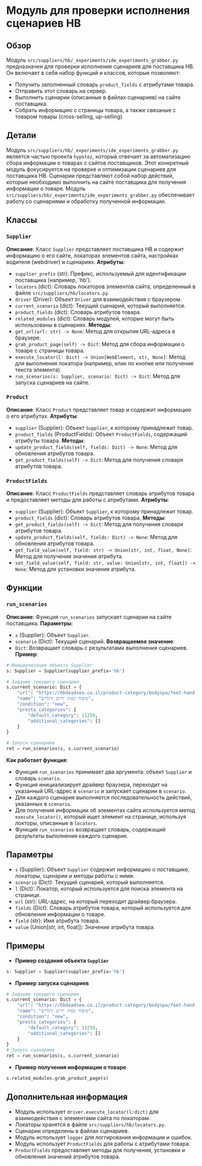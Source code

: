 # Модуль для проверки исполнения сценариев HB
## Обзор
Модуль `src/suppliers/hb/_experiments/ide_experiments_grabber.py` предназначен для проверки исполнения сценариев для поставщика HB. 
Он включает в себя набор функций и классов, которые позволяют:

- Получить заполненный словарь `product_fields` с атрибутами товара.
- Отправить этот словарь на сервер.
- Выполнить сценарии (описанные в файлах сценариев) на сайте поставщика.
- Собрать информацию с страницы товара, а также связаные с товаром товары (cross-selling, up-selling)
## Детали
Модуль `src/suppliers/hb/_experiments/ide_experiments_grabber.py` является частью проекта `hypotez`, который отвечает за автоматизацию сбора информации о товарах с сайтов поставщиков. 
Этот конкретный модуль фокусируется на проверке и оптимизации сценариев для поставщика HB. 
Сценарии представляют собой набор действий, которые необходимо выполнить на сайте поставщика для получения информации о товаре. 
Модуль `src/suppliers/hb/_experiments/ide_experiments_grabber.py` обеспечивает работу со сценариями и обработку полученной информации.
## Классы
### `Supplier`
**Описание**: Класс `Supplier`  представляет поставщика HB и содержит информацию о его сайте, локаторах элементов сайта, настройках водителя (webdriver) и  сценариях.
**Атрибуты**:
- `supplier_prefix` (str): Префикс, используемый для идентификации поставщика (например, 'hb').
- `locators` (dict): Словарь локаторов элементов сайта, определенный в файле `src/suppliers/hb/locators.py`.
- `driver` (Driver): Объект `Driver` для взаимодействия с браузером.
- `current_scenario` (dict): Текущий сценарий, который выполняется.
- `product_fields` (dict): Словарь атрибутов товара.
- `related_modules` (dict): Словарь модулей, которые могут быть использованы в сценариях. 
**Методы**:
- `get_url(url: str) -> None`: Метод для открытия URL-адреса в браузере.
- `grab_product_page(self) -> Dict`: Метод для сбора информации о товаре с страницы товара. 
- `execute_locator(l: Dict) -> Union[WebElement, str, None]`: Метод для выполнения локатора (например, клик по кнопке или получение текста элемента).
- `run_scenarios(s: Supplier, scenario: Dict) -> Dict`: Метод для запуска сценариев на сайте.


### `Product`
**Описание**: Класс `Product` представляет товар и содержит информацию о его атрибутах.
**Атрибуты**:
- `supplier` (Supplier): Объект `Supplier`, к которому принадлежит товар.
- `product_fields` (ProductFields): Объект `ProductFields`, содержащий  атрибуты товара.
**Методы**:
- `update_product_fields(self, fields: Dict) -> None`: Метод для обновления атрибутов товара.
- `get_product_fields(self) -> Dict`: Метод для получения словаря атрибутов товара.

### `ProductFields`
**Описание**: Класс `ProductFields`  представляет словарь атрибутов товара и  предоставляет методы для работы с атрибутами.
**Атрибуты**:
- `supplier` (Supplier): Объект `Supplier`, к которому принадлежит товар.
- `product_fields` (dict): Словарь атрибутов товара.
**Методы**:
- `get_product_fields(self) -> Dict`: Метод для получения словаря атрибутов товара.
- `update_product_fields(self, fields: Dict) -> None`: Метод для обновления атрибутов товара.
- `get_field_value(self, field: str) -> Union[str, int, float, None]`: Метод для получения значения атрибута.
- `set_field_value(self, field: str, value: Union[str, int, float]) -> None`: Метод для установки значения атрибута.

## Функции
### `run_scenarios`
**Описание**: Функция `run_scenarios` запускает сценарии на сайте поставщика. 
**Параметры**:
- `s` (Supplier): Объект `Supplier`.
- `scenario` (Dict): Текущий сценарий.
**Возвращаемое значение**:
- `Dict`: Возвращает словарь с результатами выполнения сценариев.
**Пример**:
```python
# Инициализация объекта Supplier
s: Supplier = Supplier(supplier_prefix='hb')

# Задание текущего сценария
s.current_scenario: Dict = {
    "url": "https://hbdeadsea.co.il/product-category/bodyspa/feet-hand-treatment/",
    "name": "טיפוח כפות ידיים ורגליים",
    "condition": "new",
    "presta_categories": {
        "default_category": 11259,
        "additional_categories": []
    }
}

# Запуск сценариев
ret = run_scenarios(s, s.current_scenario)
```
**Как работает функция**: 
- Функция `run_scenarios` принимает два аргумента: объект `Supplier` и словарь `scenario`.
- Функция  инициализирует драйвер браузера, переходит на указанный URL-адрес в `scenario` и запускает сценарии в `scenario`.
- Для каждого сценария выполняется последовательность действий, указанных в  `scenario`. 
- Для получения информации об элементах сайта используется метод `execute_locator()`, который ищет элемент на странице, используя локторы, описанные в `locators`.
- Функция `run_scenarios`  возвращает словарь, содержащий результаты выполнения каждого сценария.
## Параметры
- `s` (Supplier): Объект `Supplier`  содержит  информацию о  поставщике, локаторы,  сценарии и  методы работы с ними.
- `scenario` (Dict): Текущий сценарий,  который  выполняется.
- `l` (Dict): Локатор,  который  используется  для  поиска  элемента  на  странице. 
- `url` (str): URL-адрес,  на  который  переходит  драйвер  браузера.
- `fields` (Dict): Словарь атрибутов товара,  который  используется  для  обновления  информации  о  товаре.
- `field` (str):  Имя  атрибута  товара. 
- `value` (Union[str, int, float]):  Значение  атрибута  товара.
## Примеры
- **Пример создания объекта `Supplier`**
```python
s: Supplier = Supplier(supplier_prefix='hb')
```
- **Пример запуска сценариев**
```python
# Задание текущего сценария
s.current_scenario: Dict = {
    "url": "https://hbdeadsea.co.il/product-category/bodyspa/feet-hand-treatment/",
    "name": "טיפוח כפות ידיים ורגליים",
    "condition": "new",
    "presta_categories": {
        "default_category": 11259,
        "additional_categories": []
    }
}
# Запуск сценариев
ret = run_scenarios(s, s.current_scenario)
```
- **Пример получения информации о товаре**
```python
s.related_modules.grab_product_page(s)
```
## Дополнительная информация
-  Модуль использует  `driver.execute_locator(l:dict)` для  взаимодействия  с  элементами  сайта  по  локаторам.
-  Локаторы  хранятся  в  файле  `src/suppliers/hb/locators.py`.
-  Сценарии  определены  в  файлах  сценариев.
-  Модуль  использует  `logger`  для  логгирования  информации  и  ошибок. 
-  Модуль  использует  `ProductFields`  для  работы  с  атрибутами  товара.
-  `ProductFields`  предоставляет  методы  для  получения,  установки  и  обновления  значений  атрибутов  товара.